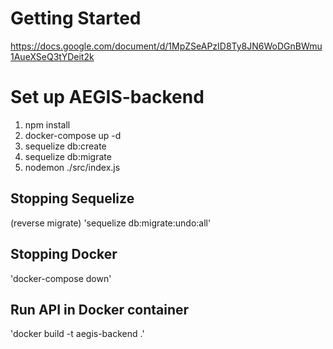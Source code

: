 # Getting Started
https://docs.google.com/document/d/1MpZSeAPzID8Ty8JN6WoDGnBWmu1AueXSeQ3tYDeit2k

# Set up AEGIS-backend
1. npm install
2. docker-compose up -d
3. sequelize db:create
4. sequelize db:migrate
5. nodemon ./src/index.js

## Stopping Sequelize

(reverse migrate) 'sequelize db:migrate:undo:all'

## Stopping Docker

'docker-compose down'
## Run API in Docker container

'docker build -t aegis-backend .'